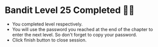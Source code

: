 # Bandit Level 25 Completed 👏🏻

- You completed level respectively.
- You will use the password you reached at the end of the chapter to enter the next level. So don't forget to copy your password.
- Click finish button to close session.
